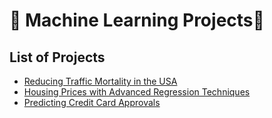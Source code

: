 # 🤖 Machine Learning Projects🤖

## List of Projects

  - [Reducing Traffic Mortality in the USA](https://github.com/rootxsid/MachineLearning/tree/main/Reducing%20Traffic%20Mortality%20in%20the%20USA)
  - [Housing Prices with Advanced Regression Techniques](https://github.com/rootxsid/MachineLearning/tree/main/Housing%20Prices%20with%20Advanced%20Regression%20Techniques)
  - [Predicting Credit Card Approvals](https://github.com/rootxsid/MachineLearning/tree/main/Predicting%20Credit%20Card%20Approvals)

